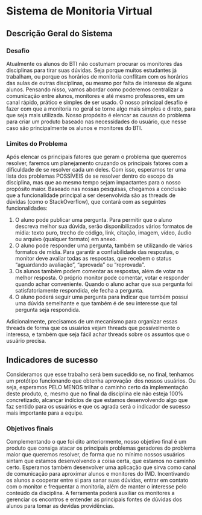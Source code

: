 # Sistema de Monitoria Virtual
## Descrição Geral do Sistema

### Desafio
Atualmente os alunos do BTI não costumam procurar os monitores das disciplinas para tirar suas dúvidas. Seja porque muitos estudantes já trabalham, ou porque os horários de monitoria conflitam com os horários das aulas de outras disciplinas, ou mesmo por falta de interesse de alguns alunos. Pensando nisso, vamos abordar como poderemos centralizar a comunicação entre alunos, monitores e até mesmo professores, em um canal rápido, prático e simples de ser usado.
O nosso principal desafio é fazer com que a monitoria no geral se torne algo mais simples e direto, para que seja mais utilizada. Nosso propósito é elencar as causas do problema para criar um produto baseado nas necessidades do usuário, que nesse caso são principalmente os alunos e monitores do BTI.

### Limites do Problema
Após elencar os principais fatores que geram o problema que queremos resolver, faremos um planejamento cruzando os principais fatores com a dificuldade de se resolver cada um deles. Com isso, esperamos ter uma lista dos problemas POSSÍVEIS de se resolver dentro do escopo da disciplina, mas que ao mesmo tempo sejam impactantes para o nosso propósito maior.
Baseado nas nossas pesquisas, chegamos a conclusão que a funcionalidade principal a ser desenvolvida são as threads de dúvidas (como o StackOverflow), que contará com as seguintes funcionalidades:

1. O aluno pode publicar uma pergunta. Para permitir que o aluno descreva melhor sua dúvida, serão disponibilizados vários formatos de mídia: texto puro, trecho de código, link, citação, imagem, vídeo, áudio ou arquivo (qualquer formato) em anexo.
2. O aluno pode responder uma pergunta, também se utilizando de vários formatos de mídia. Para garantir a confiabilidade das respostas, o monitor deve avaliar todas as respostas, que recebem o status “aguardando avaliação”, “aprovada” ou “reprovada”.
3. Os alunos também podem comentar as respostas, além de votar na melhor resposta. O próprio monitor pode comentar, votar e responder quando achar conveniente. Quando o aluno achar que sua pergunta foi satisfatoriamente respondida, ele fecha a pergunta. 
4. O aluno poderá seguir uma pergunta para indicar que também possui uma dúvida semelhante e que também é de seu interesse que tal pergunta seja respondida.

Adicionalmente, precisamos de um mecanismo para organizar essas threads de forma que os usuários vejam threads que possívelmente o interessa, e também que seja fácil achar threads sobre os assuntos que o usuário precisa.

## Indicadores de sucesso
Consideramos que esse trabalho será bem sucedido se, no final, tenhamos um protótipo funcionando que obtenha aprovação  dos nossos usuários. Ou seja, esperamos PELO MENOS trilhar o caminho certo da implementação deste produto, e, mesmo que no final da disciplina ele não esteja 100% concretizado, alcançar indícios de que estamos desenvolvendo algo que faz sentido para os usuários e que os agrada será o indicador de sucesso mais importante para a equipe.

### Objetivos finais
Complementando o que foi dito anteriormente, nosso objetivo final é um produto que consiga atacar os principais problemas geradores do problema maior que queremos resolver, de forma que no mínimo nossos usuários sintam que estamos desenvolvendo a coisa certa, que estamos no caminho certo.
Esperamos também desenvolver uma aplicação que sirva como canal de comunicação para aproximar alunos e monitores do IMD. Incentivando os alunos a cooperar entre si para sanar suas dúvidas, entrar em contato com o monitor e frequentar a monitoria, além de manter o interesse pelo conteúdo da disciplina. A ferramenta poderá auxiliar os monitores a gerenciar os encontros e entender as principais fontes de dúvidas dos alunos para tomar as devidas providências.
